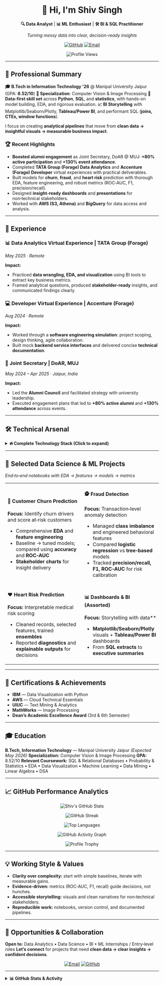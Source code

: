 <div align="center">

# 👋 Hi, I'm Shiv Singh

**🔍 Data Analyst** | **📊 ML Enthusiast** | **🛠️ BI & SQL Practitioner**

*Turning messy data into clear, decision-ready insights*

[![GitHub](https://img.shields.io/badge/GitHub-181717?style=for-the-badge\&logo=github\&logoColor=white)](https://github.com/ShivSingh2208)
[![Email](https://img.shields.io/badge/Email-D14836?style=for-the-badge\&logo=gmail\&logoColor=white)](mailto:shiv220802@gmail.com)

<!-- Optional: Add LinkedIn once available
[![LinkedIn](https://img.shields.io/badge/LinkedIn-0077B5?style=for-the-badge&logo=linkedin&logoColor=white)](https://linkedin.com/in/YOUR_LINKEDIN)
-->

![Profile Views](https://komarev.com/ghpvc/?username=ShivSingh2208\&color=brightgreen\&style=flat-square\&label=Profile+Views)

</div>

---

## 🎯 Professional Summary

**🎓 B.Tech in Information Technology '26** @ Manipal University Jaipur (GPA: **8.52/10**)
**🧩 Specialization**: Computer Vision & Image Processing
**🧮 Data-first skill set** across **Python**, **SQL**, and **statistics**, with hands-on model building, EDA, and rigorous evaluation.
**📈 BI Storytelling** with Matplotlib/Seaborn/Plotly, **Tableau/Power BI**, and performant SQL (**joins, CTEs, window functions**).

I focus on creating **analytical pipelines** that move from **clean data → insightful visuals → measurable business impact**.

### 🏆 Recent Highlights

* **Boosted alumni engagement** as Joint Secretary, DoAR @ MUJ: **+80% active participation** and **+130% event attendance**.
* Completed **TATA Group (Forage) Data Analytics** and **Accenture (Forage) Developer** virtual experiences with practical deliverables.
* Built models for **churn**, **fraud**, and **heart risk** prediction with thorough EDA, feature engineering, and robust metrics (ROC‑AUC, F1, precision/recall).
* Designed **insight-ready dashboards** and **presentations** for non‑technical stakeholders.
* Worked with **AWS (S3, Athena)** and **BigQuery** for data access and analysis.

---

## 💼 Experience

### 📊 **Data Analytics Virtual Experience** | **TATA Group (Forage)**

*May 2025 · Remote*

**Impact:**

* Practiced **data wrangling, EDA, and visualization** using BI tools to extract key business metrics.
* Framed analytical questions, produced **stakeholder-ready** insights, and communicated findings clearly.

### 💻 **Developer Virtual Experience** | **Accenture (Forage)**

*Aug 2024 · Remote*

**Impact:**

* Worked through a **software engineering simulation**: project scoping, design thinking, agile collaboration.
* Built mock **backend service interfaces** and delivered concise **technical documentation**.

### 🤝 **Joint Secretary** | **DoAR, MUJ**

*May 2024 – Apr 2025 · Jaipur, India*

**Impact:**

* Led the **Alumni Council** and facilitated strategy with university leadership.
* Executed engagement plans that led to **+80% active alumni** and **+130% attendance** across events.

---

## 🛠️ Technical Arsenal

<details>
<summary><b>🔥 Complete Technology Stack (Click to expand)</b></summary>

### 🐍 **Programming & Analysis**

![Python](https://img.shields.io/badge/Python-3776AB?style=flat\&logo=python\&logoColor=white)
![R](https://img.shields.io/badge/R-276DC3?style=flat\&logo=r\&logoColor=white)
![SQL](https://img.shields.io/badge/SQL-4479A1?style=flat\&logo=mysql\&logoColor=white)
![Jupyter](https://img.shields.io/badge/Jupyter-FA0F00?style=flat\&logo=jupyter\&logoColor=white)

### 🤖 **Machine Learning**

![scikit-learn](https://img.shields.io/badge/scikit--learn-F7931E?style=flat\&logo=scikit-learn\&logoColor=white)
![XGBoost](https://img.shields.io/badge/XGBoost-EB5A46?style=flat)
![Regression](https://img.shields.io/badge/Linear/Logistic-000000?style=flat)
![Trees](https://img.shields.io/badge/Decision_Trees/Random_Forest-228B22?style=flat)

### 📊 **Visualization & BI**

![Matplotlib](https://img.shields.io/badge/Matplotlib-0C4B33?style=flat)
![Seaborn](https://img.shields.io/badge/Seaborn-5C7EA0?style=flat)
![Plotly](https://img.shields.io/badge/Plotly-3F4F75?style=flat)
![Tableau](https://img.shields.io/badge/Tableau-E97627?style=flat\&logo=tableau\&logoColor=white)
![Power\_BI](https://img.shields.io/badge/Power_BI-F2C811?style=flat\&logo=power-bi\&logoColor=black)

### 🗄️ **Databases & SQL**

![PostgreSQL](https://img.shields.io/badge/PostgreSQL-316192?style=flat\&logo=postgresql\&logoColor=white)
![MySQL](https://img.shields.io/badge/MySQL-4479A1?style=flat\&logo=mysql\&logoColor=white)
![SQLite](https://img.shields.io/badge/SQLite-07405E?style=flat\&logo=sqlite\&logoColor=white)
![Advanced\_SQL](https://img.shields.io/badge/Joins_•_CTEs_•_Window_Functions-000000?style=flat)

### ☁️ **Tools & Cloud**

![Git](https://img.shields.io/badge/Git-F05032?style=flat\&logo=git\&logoColor=white)
![Linux](https://img.shields.io/badge/Linux-FCC624?style=flat\&logo=linux\&logoColor=black)
![Docker](https://img.shields.io/badge/Docker-2496ED?style=flat\&logo=docker\&logoColor=white)
![AWS](https://img.shields.io/badge/AWS-232F3E?style=flat\&logo=amazon-aws\&logoColor=white)
![BigQuery](https://img.shields.io/badge/BigQuery-4285F4?style=flat\&logo=google-cloud\&logoColor=white)

### 📐 **Statistics**

Hypothesis Testing • A/B Testing • Confidence Intervals • ROC‑AUC • Precision/Recall • F1

</details>

---

## 🚀 Selected Data Science & ML Projects

*End‑to‑end notebooks with EDA → features → models → metrics*

<table>
<tr>
<td width="50%">

#### 🔁 Customer Churn Prediction

**Focus:** Identify churn drivers and score at‑risk customers

* Comprehensive **EDA** and **feature engineering**
* Baseline → tuned models; compared using **accuracy** and **ROC‑AUC**
* **Stakeholder charts** for insight delivery

<!-- 🔗 Repo: add link here -->

</td>
<td width="50%">

#### 🕵️ Fraud Detection

**Focus:** Transaction‑level anomaly detection

* Managed **class imbalance** and engineered behavioral features
* Compared **logistic regression** vs **tree‑based** models
* Tracked **precision/recall, F1, ROC‑AUC** for risk calibration

<!-- 🔗 Repo: add link here -->

</td>
</tr>
<tr>
<td>

#### ❤️ Heart Risk Prediction

**Focus:** Interpretable medical risk scoring

* Cleaned records, selected features, trained **ensembles**
* Reported **diagnostics** and **explainable outputs** for decisions

<!-- 🔗 Repo: add link here -->

</td>
<td>

#### 📊 Dashboards & BI (Assorted)

**Focus:** Storytelling with data\*\*

* **Matplotlib/Seaborn/Plotly** visuals + **Tableau/Power BI** dashboards
* From **SQL extracts** to **executive summaries**

<!-- 🔗 Portfolio: add link here -->

</td>
</tr>
</table>

---

## 🏅 Certifications & Achievements

* **IBM** — Data Visualization with Python
* **AWS** — Cloud Technical Essentials
* **UIUC** — Text Mining & Analytics
* **MathWorks** — Image Processing
* **Dean’s Academic Excellence Award** (3rd & 6th Semester)

---

## 🎓 Education

**B.Tech, Information Technology** — Manipal University Jaipur *(Expected May 2026)*
**Specialization:** Computer Vision & Image Processing
**GPA:** 8.52/10
**Relevant Coursework:** SQL & Relational Databases • Probability & Statistics • EDA • Data Visualization • Machine Learning • Data Mining • Linear Algebra • DSA

---

## 📈 GitHub Performance Analytics

<div align="center">

![Shiv's GitHub Stats](https://github-readme-stats.vercel.app/api?username=ShivSingh2208\&show_icons=true\&theme=radical\&hide_border=true\&bg_color=0D1117\&title_color=F85D7F\&icon_color=F8D866)

![GitHub Streak](https://github-readme-streak-stats.herokuapp.com/?user=ShivSingh2208\&theme=radical\&hide_border=true\&background=0D1117\&stroke=0000\&ring=F85D7F\&fire=F8D866\&currStreakLabel=F8D866)

![Top Languages](https://github-readme-stats.vercel.app/api/top-langs/?username=ShivSingh2208\&layout=compact\&theme=radical\&hide_border=true\&bg_color=0D1117\&title_color=F85D7F)

![GitHub Activity Graph](https://github-readme-activity-graph.vercel.app/graph?username=ShivSingh2208\&theme=react-dark\&hide_border=true\&bg_color=0D1117\&color=F85D7F\&line=F8D866\&point=FFFFFF)

![Profile Trophy](https://github-profile-trophy.vercel.app/?username=ShivSingh2208\&theme=radical\&no-frame=true\&no-bg=true\&margin-w=4\&row=1)

</div>

---

## 💡 Working Style & Values

* **Clarity over complexity:** start with simple baselines, iterate with measurable gains.
* **Evidence‑driven:** metrics (ROC‑AUC, F1, recall) guide decisions, not hunches.
* **Accessible storytelling:** visuals and clean narratives for non‑technical stakeholders.
* **Reproducible work:** notebooks, version control, and documented pipelines.

---

## 🤝 Opportunities & Collaboration

**Open to:** Data Analytics • Data Science • BI • ML Internships / Entry‑level roles
**Let’s connect** for projects that need **clean data → clear insights → confident decisions**.

<div align="center">

[![Email](https://img.shields.io/badge/Email-Contact_Me-D14836?style=for-the-badge\&logo=gmail\&logoColor=white)](mailto:shiv220802@gmail.com)
[![GitHub](https://img.shields.io/badge/GitHub-View_Profile-181717?style=for-the-badge\&logo=github\&logoColor=white)](https://github.com/ShivSingh2208)

<!-- Optional once available:
[![LinkedIn](https://img.shields.io/badge/LinkedIn-Connect-0077B5?style=for-the-badge&logo=linkedin&logoColor=white)](https://linkedin.com/in/YOUR_LINKEDIN)
-->

</div>

---

<details>
<summary><b>📊 GitHub Stats & Activity</b></summary>
<br>
<div align="center">

![Shiv Singh's GitHub Stats](https://github-readme-stats.vercel.app/api?username=ShivSingh2208\&show_icons=true\&count_private=true\&theme=tokyonight\&hide_border=true\&bg_color=0D1117\&cache_seconds=3600)

![Top Languages](https://github-readme-stats.vercel.app/api/top-langs/?username=ShivSingh2208\&layout=compact\&theme=tokyonight\&hide_border=true\&bg_color=0D1117\&cache_seconds=3600)

![GitHub Streak](https://github-readme-streak-stats.herokuapp.com/?user=ShivSingh2208\&theme=tokyonight\&hide_border=true\&background=0D1117\&cache_seconds=3600)

</div>
<br>
</details>
